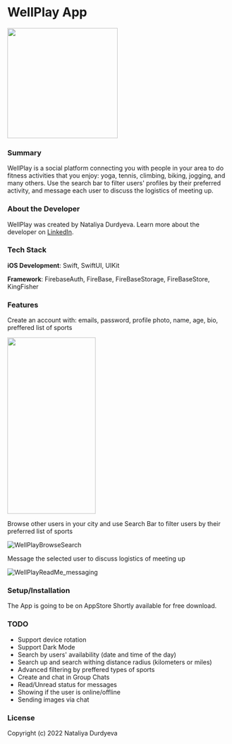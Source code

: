 # WellPlay App

<img src="https://user-images.githubusercontent.com/107269455/193426658-dee438f1-f29b-404c-8a72-eeb90b2c14c7.png" width="250" height="250">


### Summary

WellPlay is a social platform connecting you with people in your area to do fitness activities that you enjoy: yoga, tennis, climbing, biking, jogging, and many others. Use the search bar to filter users' profiles by their preferred activity, and message each user to discuss the logistics of meeting up.

### About the Developer

WellPlay was created by Nataliya Durdyeva. Learn more about the developer on [LinkedIn](https://www.linkedin.com/in/nataliya-durdyeva/).

### Tech Stack

**iOS Development**: Swift, SwiftUI, UIKit

**Framework**: FirebaseAuth, FireBase, FireBaseStorage, FireBaseStore, KingFisher

### Features

Create an account with: emails, password, profile photo, name, age, bio, preffered list of sports

<img src="https://user-images.githubusercontent.com/107269455/191105169-fa667615-7c8b-4bc9-9d3b-a8bb8b10e81a.gif" width="200" height="400">

Browse other users in your city and use Search Bar to filter users by their preferred list of sports

![WellPlayBrowseSearch](https://user-images.githubusercontent.com/107269455/191108200-de4a9f24-c667-41c8-8f01-631564aff7a4.gif)


Message the selected user to discuss logistics of meeting up

![WellPlayReadMe_messaging](https://user-images.githubusercontent.com/107269455/191103525-2626e65c-177a-4553-a7a2-149fa9899838.gif)

### Setup/Installation

The App is going to be on AppStore Shortly available for free download.

### TODO

- Support device rotation
- Support Dark Mode
- Search by users' availability (date and time of the day)
- Search up and search withing distance radius (kilometers or miles)
- Advanced filtering by preffered types of sports
- Create and chat in Group Chats
- Read/Unread status for messages
- Showing if the user is online/offline
- Sending images via chat

### License

Copyright (c) 2022 Nataliya Durdyeva
